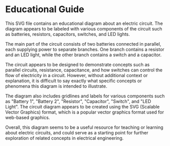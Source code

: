 # Educational Guide
 This SVG file contains an educational diagram about an electric circuit. The diagram appears to be labeled with various components of the circuit such as batteries, resistors, capacitors, switches, and LED lights.

   The main part of the circuit consists of two batteries connected in parallel, each supplying power to separate branches. One branch contains a resistor and an LED light, while the other branch contains a switch and a capacitor.

   The circuit appears to be designed to demonstrate concepts such as parallel circuits, resistance, capacitance, and how switches can control the flow of electricity in a circuit. However, without additional context or explanation, it is difficult to say exactly what specific concepts or phenomena this diagram is intended to illustrate.

   The diagram also includes gridlines and labels for various components such as "Battery 1", "Battery 2", "Resistor", "Capacitor", "Switch", and "LED Light". The circuit diagram appears to be created using the SVG (Scalable Vector Graphics) format, which is a popular vector graphics format used for web-based graphics.

   Overall, this diagram seems to be a useful resource for teaching or learning about electric circuits, and could serve as a starting point for further exploration of related concepts in electrical engineering.